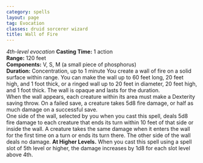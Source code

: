 ```yaml
---
category: spells
layout: page
tag: Evocation
classes: druid sorcerer wizard
title: Wall of Fire
---
```


_4th-level evocation_ **Casting Time:** 1 action    
**Range:** 120 feet    
**Components:** V, S, M (a small piece of phosphorus)    
**Duration:** Concentration, up to 1 minute You create a wall of fire on a solid surface within range. You can make the wall up to 60 feet long, 20 feet high, and 1 foot thick, or a ringed wall up to 20 feet in diameter, 20 feet high, and 1 foot thick. The wall is opaque and lasts for the duration.    
When the wall appears, each creature within its area must make a Dexterity saving throw. On a failed save, a creature takes 5d8 fire damage, or half as much damage on a successful save.    
One side of the wall, selected by you when you cast this spell, deals 5d8 fire damage to each creature that ends its turn within 10 feet of that side or inside the wall. A creature takes the same damage when it enters the wall for the first time on a turn or ends its turn there. The other side of the wall deals no damage. **At Higher Levels.** When you cast this spell using a spell slot of 5th level or higher, the damage increases by 1d8 for each slot level above 4th. 